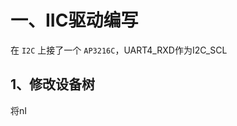 # 一、IIC驱动编写
在 `I2C` 上接了一个 `AP3216C`，UART4_RXD作为I2C_SCL

## 1、修改设备树
将nI
<!--stackedit_data:
eyJoaXN0b3J5IjpbMTU0Mzk4MDA3Nl19
-->